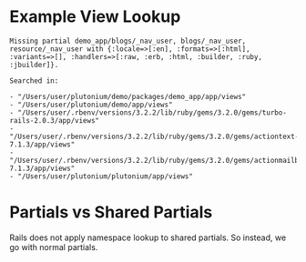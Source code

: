 # Example View Lookup

    Missing partial demo_app/blogs/_nav_user, blogs/_nav_user, resource/_nav_user with {:locale=>[:en], :formats=>[:html], :variants=>[], :handlers=>[:raw, :erb, :html, :builder, :ruby, :jbuilder]}.

    Searched in:

    - "/Users/user/plutonium/demo/packages/demo_app/app/views"
    - "/Users/user/plutonium/demo/app/views"
    - "/Users/user/.rbenv/versions/3.2.2/lib/ruby/gems/3.2.0/gems/turbo-rails-2.0.3/app/views"
    - "/Users/user/.rbenv/versions/3.2.2/lib/ruby/gems/3.2.0/gems/actiontext-7.1.3/app/views"
    - "/Users/user/.rbenv/versions/3.2.2/lib/ruby/gems/3.2.0/gems/actionmailbox-7.1.3/app/views"
    - "/Users/user/plutonium/plutonium/app/views"

# Partials vs Shared Partials

Rails does not apply namespace lookup to shared partials. So instead, we go with normal partials.

